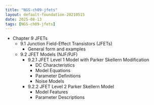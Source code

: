 ```yaml
---
title: "NGS-ch09-jfets"
layout: default-foundation-20210515
date: 2025-08-13
tags: [NGS-ch09-jfets]
---
```


- Chapter 9 JFETs  
  - 9.1 Junction Field-Effect Transistors (JFETs)  
    - General form and examples  
  - 9.2 JFET Models (NJF/PJF)  
    - 9.2.1 JFET Level 1 Model with Parker Skellern Modification  
      - DC Characteristics  
      - Model Equations  
      - Parameter Definitions  
      - Noise Models  
    - 9.2.2 JFET Level 2 Parker Skellern Model  
      - Model Features  
      - Parameter Descriptions
